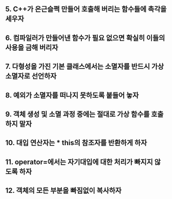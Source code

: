 
## 5. C++가 은근슬쩍 만들어 호출해 버리는 함수들에 촉각을 세우자
## 6. 컴파일러가 만들어낸 함수가 필요 없으면 확실히 이들의 사용을 금해 버리자
## 7. 다형성을 가진 기본 클래스에서는 소멸자를 반드시 가상 소멸자로 선언하자
## 8. 예외가 소멸자를 떠나지 못하도록 붙들어 놓자
## 9. 객체 생성 및 소멸 과정 중에는 절대로 가상 함수를 호출하지 말자
## 10. 대입 연산자는 * this의 참조자를 반환하게 하자
## 11. operator=에서는 자기대입에 대한 처리가 빠지지 않도록 하자
## 12. 객체의 모든 부분을 빠짐없이 복사하자
